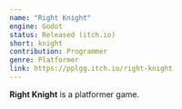 ```yaml
---
name: "Right Knight"
engine: Godot
status: Released (itch.io)
short: knight
contribution: Programmer
genre: Platformer
link: https://pplgg.itch.io/right-knight
---
```


**Right Knight** is a platformer game.